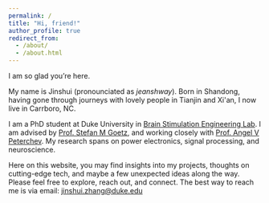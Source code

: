```yaml
---
permalink: /
title: "Hi, friend!"
author_profile: true
redirect_from: 
  - /about/
  - /about.html
---
```


I am so glad you’re here. 

My name is Jinshui (pronounciated as *jeanshway*). Born in Shandong, having gone through journeys with lovely people in Tianjin and Xi'an, I now live in Carrboro, NC.

I am a PhD student at Duke University in [Brain Stimulation Engineering Lab](https://sites.google.com/view/bsel/home). I am advised by [Prof. Stefan M Goetz](https://stephanmgoetz.github.io/), and working closely with [Prof. Angel V Peterchev](https://bme.duke.edu/people/angel-peterchev/). My research spans on power electronics, signal processing, and neuroscience. 

Here on this website, you may find insights into my projects, thoughts on cutting-edge tech, and maybe a few unexpected ideas along the way. Please feel free to explore, reach out, and connect. The best way to reach me is via email: jinshui.zhang@duke.edu 

